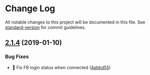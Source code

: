 # Change Log

All notable changes to this project will be documented in this file. See [standard-version](https://github.com/conventional-changelog/standard-version) for commit guidelines.

<a name="2.1.4"></a>
## [2.1.4](https://github.com/JaTango/facebook-login-vue/compare/v1.0.0...v2.1.4) (2019-01-10)


### Bug Fixes

* 🐛 Fix FB login status when connected ([4abbd55](https://github.com/JaTango/facebook-login-vue/commit/4abbd55))
